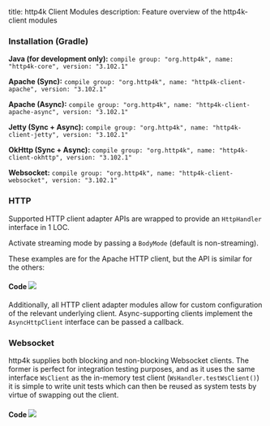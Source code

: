 title: http4k Client Modules
description: Feature overview of the http4k-client modules

### Installation (Gradle)
**Java (for development only):** ```compile group: "org.http4k", name: "http4k-core", version: "3.102.1"```

**Apache (Sync):** ```compile group: "org.http4k", name: "http4k-client-apache", version: "3.102.1"```

**Apache (Async):** ```compile group: "org.http4k", name: "http4k-client-apache-async", version: "3.102.1"```

**Jetty (Sync + Async):** ```compile group: "org.http4k", name: "http4k-client-jetty", version: "3.102.1"```

**OkHttp (Sync + Async):** ```compile group: "org.http4k", name: "http4k-client-okhttp", version: "3.102.1"```

**Websocket:** ```compile group: "org.http4k", name: "http4k-client-websocket", version: "3.102.1"```

### HTTP
Supported HTTP client adapter APIs are wrapped to provide an `HttpHandler` interface in 1 LOC.

Activate streaming mode by passing a `BodyMode` (default is non-streaming).

These examples are for the Apache HTTP client, but the API is similar for the others:

#### Code [<img class="octocat" src="/img/octocat-32.png"/>](https://github.com/http4k/http4k/blob/master/src/docs/guide/modules/clients/example_http.kt)
<script src="https://gist-it.appspot.com/https://github.com/http4k/http4k/blob/master/src/docs/guide/modules/clients/example_http.kt"></script>

Additionally, all HTTP client adapter modules allow for custom configuration of the relevant underlying client. Async-supporting clients implement the `AsyncHttpClient` interface can be passed a callback.

### Websocket
http4k supplies both blocking and non-blocking Websocket clients. The former is perfect for integration testing purposes, and as it uses the same interface `WsClient` as the in-memory test client (`WsHandler.testWsClient()`) it is simple to write unit tests which can then be reused as system tests by virtue of swapping out the client.

#### Code [<img class="octocat" src="/img/octocat-32.png"/>](https://github.com/http4k/http4k/blob/master/src/docs/guide/modules/clients/example_websocket.kt)
<script src="https://gist-it.appspot.com/https://github.com/http4k/http4k/blob/master/src/docs/guide/modules/clients/example_websocket.kt"></script>
